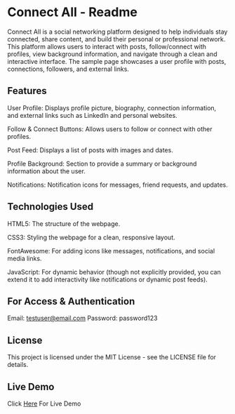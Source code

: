 # Connect All - Readme

Connect All is a social networking platform designed to help individuals stay connected, share content, and build their personal or professional network. This platform allows users to interact with posts, follow/connect with profiles, view background information, and navigate through a clean and interactive interface. The sample page showcases a user profile with posts, connections, followers, and external links.

## Features

User Profile: Displays profile picture, biography, connection information, and external links such as LinkedIn and personal websites.

Follow & Connect Buttons: Allows users to follow or connect with other profiles.

Post Feed: Displays a list of posts with images and dates.

Profile Background: Section to provide a summary or background information about the user.

Notifications: Notification icons for messages, friend requests, and updates.

## Technologies Used 

HTML5: The structure of the webpage.

CSS3: Styling the webpage for a clean, responsive layout.

FontAwesome: For adding icons like messages, notifications, and social media links.

JavaScript: For dynamic behavior (though not explicitly provided, you can extend it to add interactivity like notifications or dynamic post feeds).

## For Access & Authentication

Email: testuser@email.com
Password: password123 

## License

This project is licensed under the MIT License - see the LICENSE file for details.

## Live Demo

Click [Here](https://rihanbadhon.github.io/connect-all/) For Live Demo
